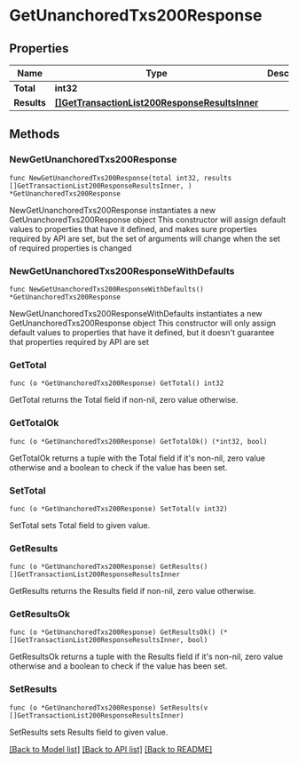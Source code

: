 # GetUnanchoredTxs200Response

## Properties

Name | Type | Description | Notes
------------ | ------------- | ------------- | -------------
**Total** | **int32** |  | 
**Results** | [**[]GetTransactionList200ResponseResultsInner**](GetTransactionList200ResponseResultsInner.md) |  | 

## Methods

### NewGetUnanchoredTxs200Response

`func NewGetUnanchoredTxs200Response(total int32, results []GetTransactionList200ResponseResultsInner, ) *GetUnanchoredTxs200Response`

NewGetUnanchoredTxs200Response instantiates a new GetUnanchoredTxs200Response object
This constructor will assign default values to properties that have it defined,
and makes sure properties required by API are set, but the set of arguments
will change when the set of required properties is changed

### NewGetUnanchoredTxs200ResponseWithDefaults

`func NewGetUnanchoredTxs200ResponseWithDefaults() *GetUnanchoredTxs200Response`

NewGetUnanchoredTxs200ResponseWithDefaults instantiates a new GetUnanchoredTxs200Response object
This constructor will only assign default values to properties that have it defined,
but it doesn't guarantee that properties required by API are set

### GetTotal

`func (o *GetUnanchoredTxs200Response) GetTotal() int32`

GetTotal returns the Total field if non-nil, zero value otherwise.

### GetTotalOk

`func (o *GetUnanchoredTxs200Response) GetTotalOk() (*int32, bool)`

GetTotalOk returns a tuple with the Total field if it's non-nil, zero value otherwise
and a boolean to check if the value has been set.

### SetTotal

`func (o *GetUnanchoredTxs200Response) SetTotal(v int32)`

SetTotal sets Total field to given value.


### GetResults

`func (o *GetUnanchoredTxs200Response) GetResults() []GetTransactionList200ResponseResultsInner`

GetResults returns the Results field if non-nil, zero value otherwise.

### GetResultsOk

`func (o *GetUnanchoredTxs200Response) GetResultsOk() (*[]GetTransactionList200ResponseResultsInner, bool)`

GetResultsOk returns a tuple with the Results field if it's non-nil, zero value otherwise
and a boolean to check if the value has been set.

### SetResults

`func (o *GetUnanchoredTxs200Response) SetResults(v []GetTransactionList200ResponseResultsInner)`

SetResults sets Results field to given value.



[[Back to Model list]](../README.md#documentation-for-models) [[Back to API list]](../README.md#documentation-for-api-endpoints) [[Back to README]](../README.md)


